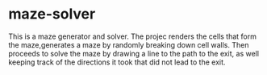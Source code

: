 # maze-solver
This is a maze generator and solver. The projec renders the cells that form the maze,generates a maze by randomly breaking down cell walls. Then proceeds to solve the maze by drawing a line to the path to the exit, as well keeping track of the directions it took that did not lead to the exit. 

